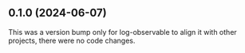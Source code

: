 ## 0.1.0 (2024-06-07)

This was a version bump only for log-observable to align it with other projects, there were no code changes.